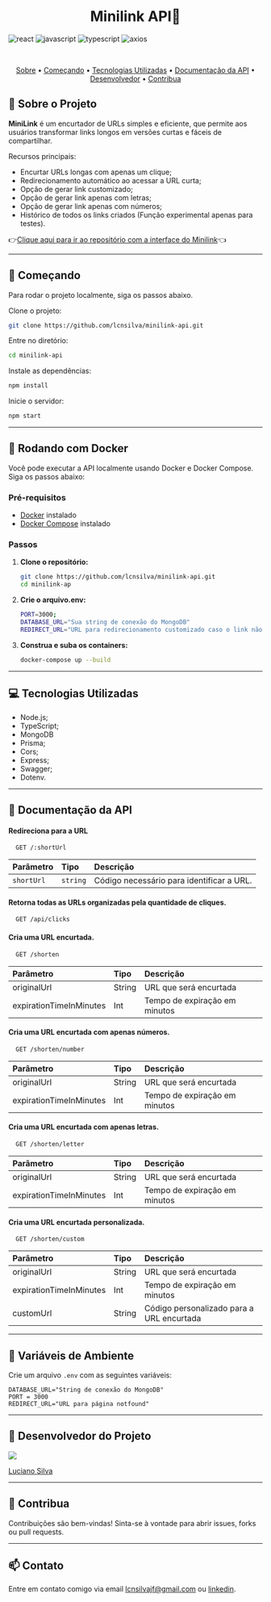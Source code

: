[JAVASCRIPT__BADGE]: https://img.shields.io/badge/Javascript-000?style=for-the-badge&logo=javascript
[TYPESCRIPT__BADGE]: https://img.shields.io/badge/typescript-D4FAFF?style=for-the-badge&logo=typescript
[REACT__BADGE]: https://img.shields.io/badge/React-005CFE?style=for-the-badge&logo=react
[AXIOS__BADGE]: https://img.shields.io/badge/axios.js-854195?style=for-the-badge&logo=axios&logoColor=5A29E4

<h1 align="center" style="font-weight: bold;">Minilink API🔗</h1>

![react][REACT__BADGE]
![javascript][JAVASCRIPT__BADGE]
![typescript][TYPESCRIPT__BADGE]
![axios][AXIOS__BADGE]

<br/>

<p align="center">
 <a href="#-sobre-o-projeto">Sobre</a> • 
 <a href="#-começando">Começando</a> • 
 <a href="#-tecnologias-utilizadas">Tecnologias Utilizadas</a> • 
 <a href="#-documentação-da-api">Documentação da API</a> • 
 <a href="#-desenvolvedor-do-projeto">Desenvolvedor</a> •
 <a href="#-contribua">Contribua</a>
</p>

## 🧾 Sobre o Projeto

**MiniLink** é um encurtador de URLs simples e eficiente, que permite aos usuários transformar links longos em versões curtas e fáceis de compartilhar.

Recursos principais:

- Encurtar URLs longas com apenas um clique;
- Redirecionamento automático ao acessar a URL curta;
- Opção de gerar link customizado;
- Opção de gerar link apenas com letras;
- Opção de gerar link apenas com números;
- Histórico de todos os links criados (Função experimental apenas para testes).

👉[Clique aqui para ir ao repositório com a interface do Minilink](https://github.com/lcnsilva/minilink)👈

---

## 🚀 Começando

Para rodar o projeto localmente, siga os passos abaixo.


Clone o projeto:

```bash
git clone https://github.com/lcnsilva/minilink-api.git
```

Entre no diretório:

```bash
cd minilink-api
```

Instale as dependências:

```bash
npm install
```

Inicie o servidor:

```bash
npm start
```

---

## 🐳 Rodando com Docker

Você pode executar a API localmente usando Docker e Docker Compose. Siga os passos abaixo:

### Pré-requisitos

- [Docker](https://www.docker.com/get-started) instalado
- [Docker Compose](https://docs.docker.com/compose/install/) instalado

### Passos

1. **Clone o repositório:**

   ```bash
   git clone https://github.com/lcnsilva/minilink-api.git
   cd minilink-ap
   ```

2. **Crie o arquivo.env:**
    ```bash
    PORT=3000;
    DATABASE_URL="Sua string de conexão do MongoDB"
    REDIRECT_URL="URL para redirecionamento customizado caso o link não seja encontrado"
    ```
3. **Construa e suba os containers:**
    ```bash
    docker-compose up --build
    ```


---
## 💻 Tecnologias Utilizadas
- Node.js;
- TypeScript;
- MongoDB
- Prisma;
- Cors;
- Express;
- Swagger;
- Dotenv.

---

## 📍 Documentação da API

#### Redireciona para a URL

```http
  GET /:shortUrl
```

| Parâmetro   | Tipo       | Descrição                           |
| :---------- | :--------- | :---------------------------------- |
| `shortUrl` | `string` | Código necessário para identificar a URL. |

#### Retorna todas as URLs organizadas pela quantidade de cliques.

```http
  GET /api/clicks
```

#### Cria uma URL encurtada.

```http
  GET /shorten
```

| Parâmetro   | Tipo       | Descrição                                   |
| :---------- | :--------- | :------------------------------------------ |
| originalUrl      | String | URL que será encurtada |
| expirationTimeInMinutes      | Int | Tempo de expiração em minutos |

#### Cria uma URL encurtada com apenas números.

```http
  GET /shorten/number
```

| Parâmetro   | Tipo       | Descrição                                   |
| :---------- | :--------- | :------------------------------------------ |
| originalUrl      | String | URL que será encurtada |
| expirationTimeInMinutes      | Int | Tempo de expiração em minutos |

#### Cria uma URL encurtada com apenas letras.

```http
  GET /shorten/letter
```

| Parâmetro   | Tipo       | Descrição                                   |
| :---------- | :--------- | :------------------------------------------ |
| originalUrl      | String | URL que será encurtada |
| expirationTimeInMinutes      | Int | Tempo de expiração em minutos |

#### Cria uma URL encurtada personalizada.

```http
  GET /shorten/custom
```

| Parâmetro   | Tipo       | Descrição                                   |
| :---------- | :--------- | :------------------------------------------ |
| originalUrl      | String | URL que será encurtada |
| expirationTimeInMinutes      | Int | Tempo de expiração em minutos |
| customUrl      | String | Código personalizado para a URL encurtada|








---

## 🔐 Variáveis de Ambiente

Crie um arquivo `.env` com as seguintes variáveis:

```env
DATABASE_URL="String de conexão do MongoDB"
PORT = 3000
REDIRECT_URL="URL para página notfound"
```

---

## 👥 Desenvolvedor do Projeto

<a href="https://github.com/lcnsilva/minilink-api/graphs/contributors">
  <img src="https://contrib.rocks/image?repo=lcnsilva/minilink-api" />
</a>

[Luciano Silva](https://github.com/lcnsilva)

---

## 🤝 Contribua

Contribuições são bem-vindas! Sinta-se à vontade para abrir issues, forks ou pull requests.

---

## 📫 Contato

Entre em contato comigo via email lcnsilvajf@gmail.com ou [linkedin](https://www.linkedin.com/in/lcnsilva/).
